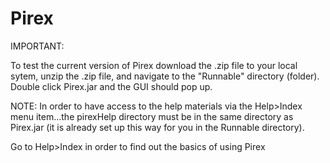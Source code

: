 # Pirex

IMPORTANT:

To test the current version of Pirex download the .zip file to your local sytem, unzip the .zip file, and navigate to the "Runnable" directory (folder). Double click Pirex.jar and the GUI should pop up. 

NOTE: In order to have access to the help materials via the Help>Index menu item...the pirexHelp directory must be in the same directory as Pirex.jar (it is already set up this way for you in the Runnable directory).

Go to Help>Index in order to find out the basics of using Pirex
